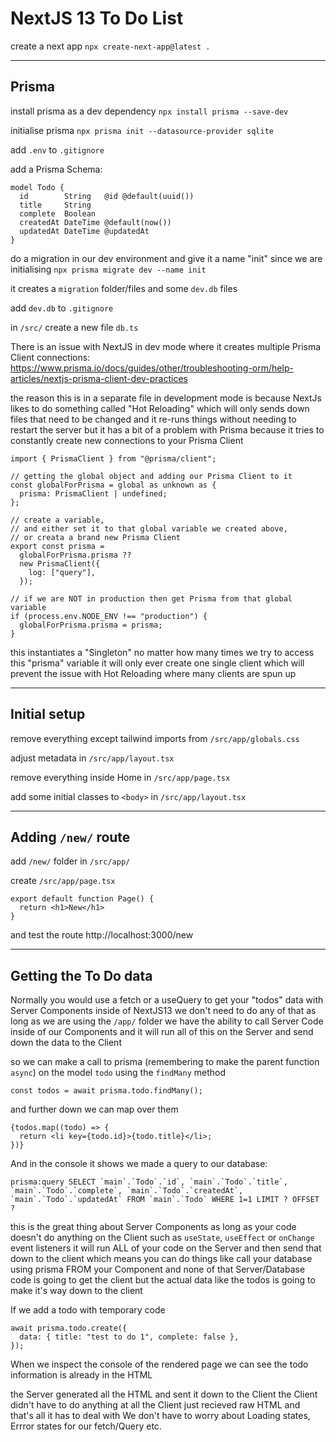 # NextJS 13 To Do List

create a next app
`npx create-next-app@latest .`

---

## Prisma

install prisma as a dev dependency
`npx install prisma --save-dev`

initialise prisma
`npx prisma init --datasource-provider sqlite`

add `.env` to `.gitignore`

add a Prisma Schema:

```
model Todo {
  id        String   @id @default(uuid())
  title     String
  complete  Boolean
  createdAt DateTime @default(now())
  updatedAt DateTime @updatedAt
}
```

do a migration in our dev environment and give it a name "init" since we are initialising
`npx prisma migrate dev --name init`

it creates a `migration` folder/files and some `dev.db` files

add `dev.db` to `.gitignore`

in `/src/` create a new file `db.ts`

There is an issue with NextJS in dev mode where it creates multiple Prisma Client connections:
https://www.prisma.io/docs/guides/other/troubleshooting-orm/help-articles/nextjs-prisma-client-dev-practices

the reason this is in a separate file in development mode
is because NextJs likes to do something called "Hot Reloading"
which will only sends down files that need to be changed
and it re-runs things without needing to restart the server
but it has a bit of a problem with Prisma because it tries to constantly create new connections to your Prisma Client

```
import { PrismaClient } from "@prisma/client";

// getting the global object and adding our Prisma Client to it
const globalForPrisma = global as unknown as {
  prisma: PrismaClient | undefined;
};

// create a variable,
// and either set it to that global variable we created above,
// or creata a brand new Prisma Client
export const prisma =
  globalForPrisma.prisma ??
  new PrismaClient({
    log: ["query"],
  });

// if we are NOT in production then get Prisma from that global variable
if (process.env.NODE_ENV !== "production") {
  globalForPrisma.prisma = prisma;
}
```

this instantiates a "Singleton"
no matter how many times we try to access this "prisma" variable
it will only ever create one single client
which will prevent the issue with Hot Reloading where many clients are spun up

---

## Initial setup

remove everything except tailwind imports from `/src/app/globals.css`

adjust metadata in `/src/app/layout.tsx`

remove everything inside Home in `/src/app/page.tsx`

add some initial classes to `<body>` in `/src/app/layout.tsx`

---

## Adding `/new/` route

add `/new/` folder in `/src/app/`

create `/src/app/page.tsx`

```
export default function Page() {
  return <h1>New</h1>
}
```

and test the route http://localhost:3000/new

---

## Getting the To Do data

Normally you would use a fetch or a useQuery to get your "todos" data
with Server Components inside of NextJS13 we don't need to do any of that
as long as we are using the `/app/` folder we have the ability to call Server Code inside of our Components
and it will run all of this on the Server and send down the data to the Client

so we can make a call to prisma (remembering to make the parent function `async`) on the model `todo` using the `findMany` method

```
const todos = await prisma.todo.findMany();
```

and further down we can map over them

```
{todos.map((todo) => {
  return <li key={todo.id}>{todo.title}</li>;
})}
```

And in the console it shows we made a query to our database:

```
prisma:query SELECT `main`.`Todo`.`id`, `main`.`Todo`.`title`, `main`.`Todo`.`complete`, `main`.`Todo`.`createdAt`, `main`.`Todo`.`updatedAt` FROM `main`.`Todo` WHERE 1=1 LIMIT ? OFFSET ?
```

this is the great thing about Server Components
as long as your code doesn't do anything on the Client such as `useState`, `useEffect` or `onChange` event listeners
it will run ALL of your code on the Server and then send that down to the client
which means you can do things like call your database using prisma FROM your Component
and none of that Server/Database code is going to get the client
but the actual data like the todos is going to make it's way down to the client

If we add a todo with temporary code

```
await prisma.todo.create({
  data: { title: "test to do 1", complete: false },
});
```

When we inspect the console of the rendered page we can see the todo information is already in the HTML

the Server generated all the HTML and sent it down to the Client
the Client didn't have to do anything at all
the Client just recieved raw HTML and that's all it has to deal with
We don't have to worry about Loading states, Errror states for our fetch/Query etc.
